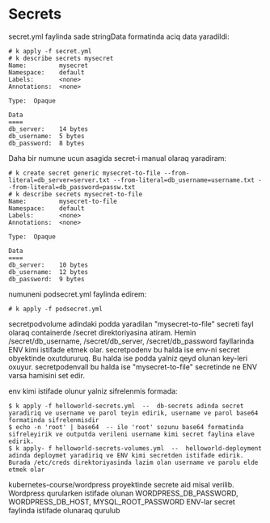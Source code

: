 # Secrets
secret.yml faylinda sade stringData formatinda aciq data yaradildi:
```
# k apply -f secret.yml
# k describe secrets mysecret 
Name:         mysecret
Namespace:    default
Labels:       <none>
Annotations:  <none>

Type:  Opaque

Data
====
db_server:    14 bytes
db_username:  5 bytes
db_password:  8 bytes
```
Daha bir numune ucun asagida secret-i manual olaraq yaradiram:
```
# k create secret generic mysecret-to-file --from-literal=db_server=server.txt --from-literal=db_username=username.txt --from-literal=db_password=passw.txt
# k describe secrets mysecret-to-file 
Name:         mysecret-to-file
Namespace:    default
Labels:       <none>
Annotations:  <none>

Type:  Opaque

Data
====
db_server:    10 bytes
db_username:  12 bytes
db_password:  9 bytes
```
numuneni podsecret.yml faylinda edirem:
```
# k apply -f podsecret.yml
```
secretpodvolume adindaki podda yaradilan "mysecret-to-file" secreti fayl olaraq containerde /secret direktoriyasina atiram. Hemin /secret/db_username, /secret/db_server, /secret/db_password fayllarinda ENV kimi istifade etmek olar.
secretpodenv bu halda ise env-ni secret obyektinde oxutdururuq. Bu halda ise podda yalniz qeyd olunan key-leri oxuyur.
secretpodenvall bu halda ise "mysecret-to-file" secretinde ne ENV varsa hamisini set edir.









env kimi istifade olunur yalniz sifrelenmis formada:
```
$ k apply -f helloworld-secrets.yml  --  db-secrets adinda secret yaradiriq ve username ve parol teyin edirik, username ve parol base64 formatinda sifrelenmisdir
$ echo -n 'root' | base64  -- ile 'root' sozunu base64 formatinda sifreleyirik ve outputda verileni username kimi secret faylina elave edirik.
$ k apply- f helloworld-secrets-volumes.yml  --  helloworld-deployment adinda deploymet yaradiriq ve ENV kimi secretden istifade edirik. Burada /etc/creds direktoriyasinda lazim olan username ve parolu elde etmek olar
```
kubernetes-course/wordpress proyektinde secrete aid misal verilib. Wordpress qurularken istifade olunan WORDPRESS_DB_PASSWORD, WORDPRESS_DB_HOST, MYSQL_ROOT_PASSWORD ENV-lar secret faylinda istifade olunaraq qurulub
